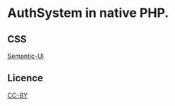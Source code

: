 # AuthSystem in native PHP.

## CSS
[Semantic-UI](https://semantic-ui.com/)

## Licence
[CC-BY](https://creativecommons.org/licenses/by/3.0/)

